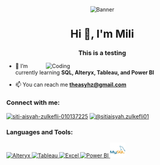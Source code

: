 <div align="center">
  <img src="https://media.giphy.com/media/l3fQi535GwytypMVW/giphy.gif" alt="Banner">
</div>

<h1 align="center">Hi 👋, I'm Mili</h1>
<h3 align="center">This is a testing</h3>
<img align="right" alt="Coding" width="400" src="https://www.bigfooty.com/forum/media/joke-gif.124934/full">

- 🌱 I’m currently learning **SQL, Alteryx, Tableau, and Power BI**

- 📫 You can reach me **theasyhz@gmail.com**

<h3 align="left">Connect with me:</h3>
<p align="left">
<a href="https://linkedin.com/in/siti-aisyah-zulkefli-010137225" target="blank"><img align="center" src="https://raw.githubusercontent.com/rahuldkjain/github-profile-readme-generator/master/src/images/icons/Social/linked-in-alt.svg" alt="siti-aisyah-zulkefli-010137225" height="30" width="40" /></a>
<a href="https://medium.com/@sitiaisyah.zulkefli01" target="blank"><img align="center" src="https://raw.githubusercontent.com/rahuldkjain/github-profile-readme-generator/master/src/images/icons/Social/medium.svg" alt="@sitiaisyah.zulkefli01" height="30" width="40" /></a>
</p>

<h3 align="left">Languages and Tools:</h3>
<p align="left">
  <!-- Alteryx -->
  <a href="https://www.alteryx.com/" target="_blank" rel="noreferrer"> 
    <img src="https://upload.wikimedia.org/wikipedia/commons/e/ec/Alteryx_logo.svg" alt="Alteryx" width="40" height="40"/> 
  </a> 
  
  <!-- Tableau -->
  <a href="https://www.tableau.com/" target="_blank" rel="noreferrer"> 
    <img src="https://upload.wikimedia.org/wikipedia/commons/4/4b/Tableau_Logo.png" alt="Tableau" width="80" height="40"/> 
  </a> 
  
  <!-- Excel -->
  <a href="https://www.microsoft.com/en-us/microsoft-365/excel" target="_blank" rel="noreferrer"> 
    <img src="https://upload.wikimedia.org/wikipedia/commons/7/73/Microsoft_Excel_2013-2019_logo.svg" alt="Excel" width="40" height="40"/> 
  </a> 
  
  <!-- Power BI -->
  <a href="https://powerbi.microsoft.com/" target="_blank" rel="noreferrer"> 
    <img src="https://upload.wikimedia.org/wikipedia/commons/c/cf/New_Power_BI_Logo.svg" alt="Power BI" width="40" height="40"/> 
  </a>
  
  <!-- SQL -->
  <a href="https://www.mysql.com/" target="_blank" rel="noreferrer"> 
    <img src="https://raw.githubusercontent.com/devicons/devicon/master/icons/mysql/mysql-original-wordmark.svg" alt="mysql" width="40" height="40"/> 
  </a>
</p>
